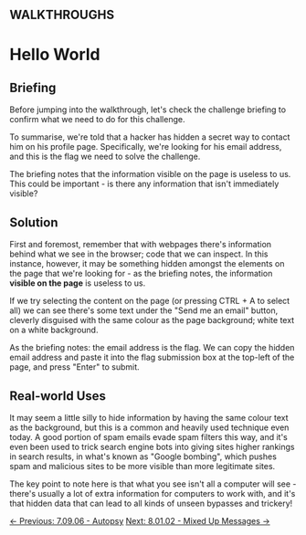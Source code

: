 ## WALKTHROUGHS

# Hello World

## Briefing

Before jumping into the walkthrough, let's check the challenge briefing to confirm what we need to do for this challenge.

To summarise, we're told that a hacker has hidden a secret way to
contact him on his profile page. Specifically, we're looking for his
email address, and this is the flag we need to solve the challenge.

The briefing notes that the information visible on the page is
useless to us. This could be important - is there any information that
isn't immediately visible?

## Solution

First and foremost, remember that with webpages there's information
behind what we see in the browser; code that we can inspect. In this
instance, however, it may be something hidden amongst the elements on
the page that we're looking for - as the briefing notes, the information
 **visible on the page** is useless to us.

If we try selecting the content on the page (or pressing CTRL + A to
select all) we can see there's some text under the "Send me an email"
button, cleverly disguised with the same colour as the page background;
white text on a white background.

As the briefing notes: the email address is the flag. We can copy the
 hidden email address and paste it into the flag submission box at the
top-left of the page, and press "Enter" to submit.

## Real-world Uses

It may seem a little silly to hide information by having the same
colour text as the background, but this is a common and heavily used
technique even today. A good portion of spam emails evade spam filters
this way, and it's even been used to trick search engine bots into
giving sites higher rankings in search results, in what's known as
"Google bombing", which pushes spam and malicious sites to be more
visible than more legitimate sites.

The key point to note here is that what you see isn't all a computer
will see - there's usually a lot of extra information for computers to
work with, and it's that hidden data that can lead to all kinds of
unseen bypasses and trickery!

[← Previous: 7.09.06 - Autopsy](https://play.cyberstart.com/field-manual/babc498c-0109-11ed-b939-0242ac120002)
[Next: 8.01.02 - Mixed Up Messages →](https://play.cyberstart.com/field-manual/e8c1b490-0e87-11ec-82a8-0242ac130003)
